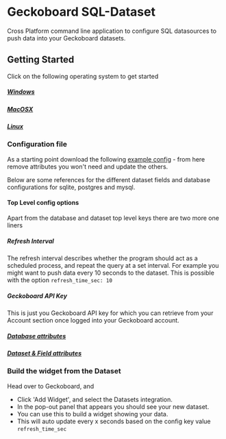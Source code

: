 # Geckoboard SQL-Dataset

Cross Platform command line application to configure SQL datasources to push data into your Geckoboard datasets.

## Getting Started

Click on the following operating system to get started

##### [Windows](docs/windows_setup.md)
##### [MacOSX](docs/macosx_setup.md)
##### [Linux](docs/linux_setup.md)

### Configuration file

As a starting point download the following [example config](docs/example.yml) - from here remove attributes you won't need and update the others.

Below are some references for the different dataset fields and database configurations for sqlite, postgres and mysql.

#### Top Level config options

Apart from the database and dataset top level keys there are two more one liners

##### Refresh Interval

The refresh interval describes whether the program should act as a scheduled process, and repeat the query at a set interval. For example you might want to push data every 10 seconds to the dataset. This is possible with the option `refresh_time_sec: 10`

##### Geckoboard API Key

This is just you Geckoboard API key for which you can retrieve from your Account section once logged into your Geckoboard account.

##### [Database attributes](docs/database_fields.md)
##### [Dataset & Field attributes](docs/dataset_fields.md)


### Build the widget from the Dataset

Head over to Geckoboard, and

 - Click 'Add Widget', and select the Datasets integration.
 - In the pop-out panel that appears you should see your new dataset.
 - You can use this to build a widget showing your data.
 - This will auto update every x seconds based on the config key value `refresh_time_sec`
